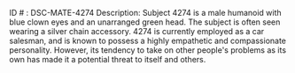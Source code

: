 ID # : DSC-MATE-4274
Description: Subject 4274 is a male humanoid with blue clown eyes and an unarranged green head. The subject is often seen wearing a silver chain accessory. 4274 is currently employed as a car salesman, and is known to possess a highly empathetic and compassionate personality. However, its tendency to take on other people's problems as its own has made it a potential threat to itself and others.